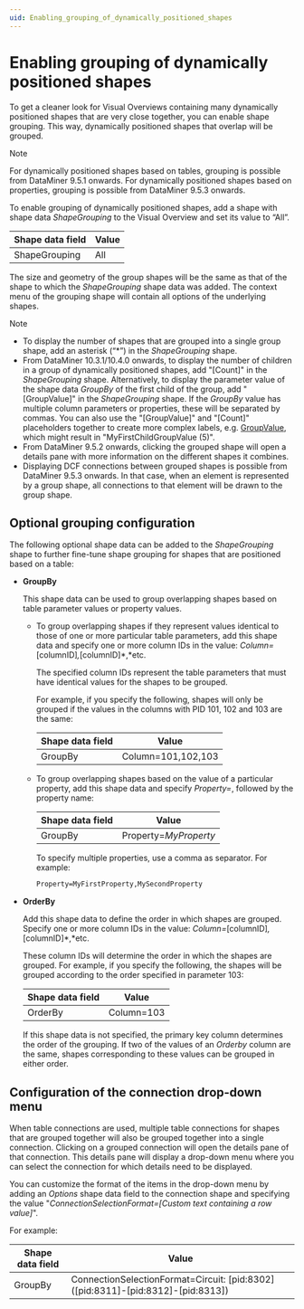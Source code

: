 ```yaml
---
uid: Enabling_grouping_of_dynamically_positioned_shapes
---
```


# Enabling grouping of dynamically positioned shapes

To get a cleaner look for Visual Overviews containing many dynamically positioned shapes that are very close together, you can enable shape grouping. This way, dynamically positioned shapes that overlap will be grouped.

> [!NOTE]
> For dynamically positioned shapes based on tables, grouping is possible from DataMiner 9.5.1 onwards. For dynamically positioned shapes based on properties, grouping is possible from DataMiner 9.5.3 onwards.

To enable grouping of dynamically positioned shapes, add a shape with shape data *ShapeGrouping* to the Visual Overview and set its value to “All”.

| Shape data field | Value |
|------------------|-------|
| ShapeGrouping    | All   |

The size and geometry of the group shapes will be the same as that of the shape to which the *ShapeGrouping* shape data was added. The context menu of the grouping shape will contain all options of the underlying shapes.

> [!NOTE]
>
> - To display the number of shapes that are grouped into a single group shape, add an asterisk (“\*”) in the *ShapeGrouping* shape.
> - From DataMiner 10.3.1/10.4.0 onwards, to display the number of children in a group of dynamically positioned shapes, add "[Count]" in the *ShapeGrouping* shape. Alternatively, to display the parameter value of the shape data *GroupBy* of the first child of the group, add "[GroupValue]" in the *ShapeGrouping* shape. If the *GroupBy* value has multiple column parameters or properties, these will be separated by commas. You can also use the "[GroupValue]" and "[Count]" placeholders together to create more complex labels, e.g. [GroupValue]([Count]), which might result in "MyFirstChildGroupValue (5)".
> - From DataMiner 9.5.2 onwards, clicking the grouped shape will open a details pane with more information on the different shapes it combines.
> - Displaying DCF connections between grouped shapes is possible from DataMiner 9.5.3 onwards. In that case, when an element is represented by a group shape, all connections to that element will be drawn to the group shape.

## Optional grouping configuration

The following optional shape data can be added to the *ShapeGrouping* shape to further fine-tune shape grouping for shapes that are positioned based on a table:

- **GroupBy**

  This shape data can be used to group overlapping shapes based on table parameter values or property values.

  - To group overlapping shapes if they represent values identical to those of one or more particular table parameters, add this shape data and specify one or more column IDs in the value: *Column=*\[columnID\]*,*\[columnID\]*,*etc.

    The specified column IDs represent the table parameters that must have identical values for the shapes to be grouped.

    For example, if you specify the following, shapes will only be grouped if the values in the columns with PID 101, 102 and 103 are the same:

    | Shape data field | Value              |
    |------------------|--------------------|
    | GroupBy          | Column=101,102,103 |

  - To group overlapping shapes based on the value of a particular property, add this shape data and specify *Property=*, followed by the property name:

    | Shape data field | Value                 |
    |------------------|-----------------------|
    | GroupBy          | Property=*MyProperty* |

    To specify multiple properties, use a comma as separator. For example:

    ```txt
    Property=MyFirstProperty,MySecondProperty
    ```

- **OrderBy**

  Add this shape data to define the order in which shapes are grouped. Specify one or more column IDs in the value: *Column=*\[columnID\]*,*\[columnID\]*,*etc.

  These column IDs will determine the order in which the shapes are grouped. For example, if you specify the following, the shapes will be grouped according to the order specified in parameter 103:

  | Shape data field | Value      |
  |------------------|------------|
  | OrderBy          | Column=103 |

  If this shape data is not specified, the primary key column determines the order of the grouping. If two of the values of an *Orderby* column are the same, shapes corresponding to these values can be grouped in either order.

## Configuration of the connection drop-down menu

When table connections are used, multiple table connections for shapes that are grouped together will also be grouped together into a single connection. Clicking on a grouped connection will open the details pane of that connection. This details pane will display a drop-down menu where you can select the connection for which details need to be displayed.

You can customize the format of the items in the drop-down menu by adding an *Options* shape data field to the connection shape and specifying the value "*ConnectionSelectionFormat=\[Custom text containing a row value\]*".

For example:

| Shape data field | Value                                                                                    |
|------------------|------------------------------------------------------------------------------------------|
| GroupBy          | ConnectionSelectionFormat=Circuit: \[pid:8302\] (\[pid:8311\]-\[pid:8312\]-\[pid:8313\]) |
